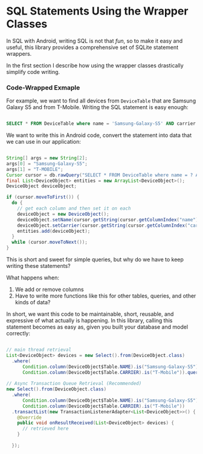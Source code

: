 # SQL Statements Using the Wrapper Classes

In SQL with Android, writing SQL is not that _fun_, so to make it easy and useful,  this library provides a comprehensive set of SQLite statement wrappers. 

In the first section I describe how using the wrapper classes drastically simplify code writing.

### Code-Wrapped Exmaple

For example, we want to find all devices from ```DeviceTable``` that are Samsung Galaxy S5 and from T-Mobile. Writing the SQL statement is easy enough:

```sql

SELECT * FROM DeviceTable where name = 'Samsung-Galaxy-S5' AND carrier = 'T-MOBILE'; 

```

We want to write this in Android code, convert the statement into data that we can use in our application:

```java

String[] args = new String[2];
args[0] = "Samsung-Galaxy-S5";
args[1] = "T-MOBILE";
Cursor cursor = db.rawQuery("SELECT * FROM DeviceTable where name = ? AND carrier = ?", args);
final List<DeviceObject> entities = new ArrayList<DeviceObject>();
DeviceObject deviceObject;

if (cursor.moveToFirst()) {
  do {
    // get each column and then set it on each 
    deviceObject = new DeviceObject();
    deviceObject.setName(cursor.getString(cursor.getColumnIndex("name")));
    deviceObject.setCarrier(cursor.getString(cursor.getColumnIndex("carrier"));
    entities.add(deviceObject);
  }
  while (cursor.moveToNext());
}

```

This is short and sweet for simple queries, but why do we have to keep writing these statements? 

What happens when:
  1. We add or remove columns
  2. Have to write more functions like this for other tables, queries, and other kinds of data?

In short, we want this code to be maintainable, short, reusable, and expressive of what actually is happening. In this library, calling this statement becomes as easy as, given you built your database and model correctly: 

```java

// main thread retrieval
List<DeviceObject> devices = new Select().from(DeviceObject.class)
  .where(
      Condition.column(DeviceObject$Table.NAME).is("Samsung-Galaxy-S5"), 
      Condition.column(DeviceObject$Table.CARRIER).is("T-Mobile")).queryList();
      
// Async Transaction Queue Retrieval (Recommended)
new Select().from(DeviceObject.class)
  .where(
      Condition.column(DeviceObject$Table.NAME).is("Samsung-Galaxy-S5"), 
      Condition.column(DeviceObject$Table.CARRIER).is("T-Mobile"))
  .transactList(new TransactionListenerAdapter<List<DeviceObject>>() {
    @Override
    public void onResultReceived(List<DeviceObject> devices) {
      // retrieved here
    }
  
  });

```
